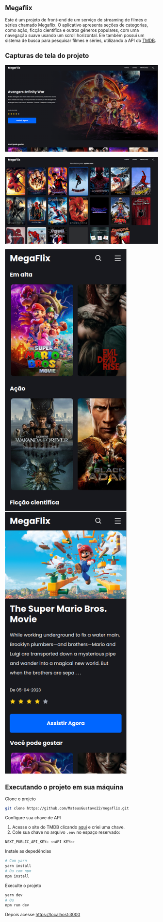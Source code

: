 ## Megaflix
Este é um projeto de front-end de um serviço de streaming de filmes e séries chamado Megaflix. O aplicativo apresenta seções de categorias, como ação, ficção científica e outros gêneros populares, com uma navegação suave usando um scroll horizontal. Ele também possui um sistema de busca para pesquisar filmes e séries, utilizando a API do [TMDB](https://developer.themoviedb.org/docs).

## Capturas de tela do projeto

![Screenshot](https://github.com/MateusGustavo22/megaflix/blob/main/public/screenshot/print02.png)

![Screenshot](https://github.com/MateusGustavo22/megaflix/blob/main/public/screenshot/print01.png)

<img src="https://github.com/MateusGustavo22/megaflix/blob/main/public/screenshot/mobile01.png" alt="Imagem 1" width="400" />
  
<img src="https://github.com/MateusGustavo22/megaflix/blob/main/public/screenshot/mobile02.png" alt="Imagem 2" width="400" />

## Executando o projeto em sua máquina

Clone o projeto
```bash
git clone https://github.com/MateusGustavo22/megaflix.git
```
Configure sua chave de API
1. Acesse o site do TMDB clicando [aqui](https://developer.themoviedb.org/docs) e criei uma chave.
2. Cole sua chave no arquivo `.env` no espaço reservado:
```javascript
NEXT_PUBLIC_API_KEY= <<API KEY>>
```

Instale as depedências
```bash
# Com yarn
yarn install
# Ou com npm
npm install
```
Execulte o projeto
```bash
yarn dev
# Ou
npm run dev
```
Depois acesse [https://localhost:3000](https://localhost:3000)
